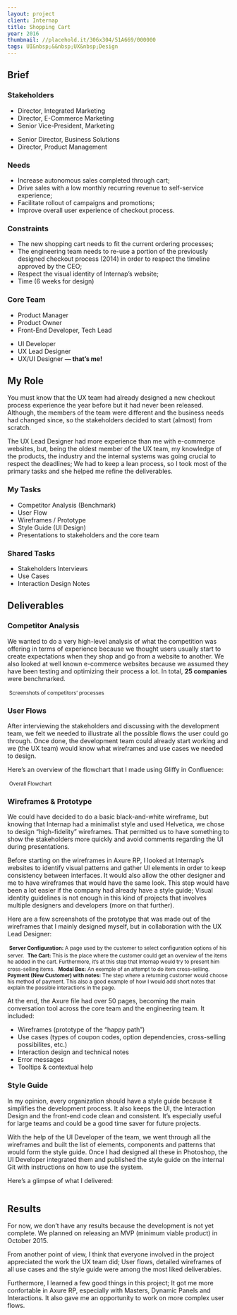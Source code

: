 ```yaml
---
layout: project
client: Internap
title: Shopping Cart
year: 2016
thumbnail: //placehold.it/306x304/51A669/000000
tags: UI&nbsp;&&nbsp;UX&nbsp;Design
---
```

<h2>Brief</h2>
<h3>Stakeholders</h3>
<div class="row">
	<div class="col col-1of2">
		<ul>
			<li>Director, Integrated Marketing</li>
			<li>Director, E-Commerce Marketing</li>
			<li>Senior Vice-President, Marketing</li>
		</ul>
	</div>
	<div class="col col-1of2">
		<ul>
			<li>Senior Director, Business Solutions</li>
			<li>Director, Product Management</li>
		</ul>
	</div>
</div>

<h3>Needs</h3>
<ul>
	<li>Increase autonomous sales completed through cart;</li>
	<li>Drive sales with a low monthly recurring revenue to self-service experience;</li>
	<li>Facilitate rollout of campaigns and promotions;</li>
	<li>Improve overall user experience of checkout process.</li>
</ul>

<h3>Constraints</h3>
<ul>
	<li>The new shopping cart needs to fit the current ordering processes;</li>
	<li>The engineering team needs to re-use a portion of the previously designed checkout process (2014) in order to respect the timeline approved by the CEO;</li>
	<li>Respect the visual identity of Internap’s website;</li>
	<li>Time (6 weeks for design)</li>
</ul>

<h3>Core Team</h3>
<div class="row">
	<div class="col col-1of2">
		<ul>
			<li>Product Manager</li>
			<li>Product Owner</li>
			<li>Front-End Developer, Tech Lead</li>
		</ul>
	</div>
	<div class="col col-1of2">
		<ul>
			<li>UI Developer</li>
			<li>UX Lead Designer</li>
			<li>UX/UI Designer <strong>— that’s me!</strong></li>
		</ul>
	</div>
</div>

<h2>My Role</h2>

<p>You must know that the UX team had already designed a new checkout process experience the year before but it had never been released. Although, the members of the team were different and the business needs had changed since, so the stakeholders decided to start (almost) from scratch.</p>
<p>The UX Lead Designer had more experience than me with e-commerce websites, but, being the oldest member of the UX team, my knowledge of the products, the industry and the internal systems was going crucial to respect the deadlines; We had to keep a lean process, so I took most of the primary tasks and she helped me refine the deliverables.</p>

<div class="row">
	<div class="col col-1of2">
		<h3>My Tasks</h3>
		<ul>
			<li>Competitor Analysis (Benchmark)</li>
			<li>User Flow</li>
			<li>Wireframes / Prototype</li>
			<li>Style Guide (UI Design)</li>
			<li>Presentations to stakeholders and the core team</li>
		</ul>
	</div>
	<div class="col col-1of2">
		<h3>Shared Tasks</h3>
		<ul>
			<li>Stakeholders Interviews</li>
			<li>Use Cases</li>
			<li>Interaction Design Notes</li>
		</ul>
	</div>
</div>

<h2>Deliverables</h2>

<h3>Competitor Analysis</h3>
<p>We wanted to do a very high-level analysis of what the competition was offering in terms of experience because we thought users usually start to create expectations when they shop and go from a website to another. We also looked at well known e-commerce websites because we assumed they have been testing and optimizing their process a lot. In total, <strong>25 companies</strong> were benchmarked.</p>
<img src="">
<small>Screenshots of competitors’ processes</small>

<h3>User Flows</h3>
<p>After interviewing the stakeholders and discussing with the development team, we felt we needed to illustrate all the possible flows the user could go through. Once done, the development team could already start working and we (the UX team) would know what wireframes and use cases we needed to design.</p>
<p>Here’s an overview of the flowchart that I made using Gliffy in Confluence:</p>
<img src="">
<small>Overall Flowchart</small>

<h3>Wireframes &amp; Prototype</h3>
<p>We could have decided to do a basic black-and-white wireframe, but knowing that Internap had a minimalist style and used Helvetica, we chose to design “high-fidelity” wireframes. That permitted us to have something to show the stakeholders more quickly and avoid comments regarding the UI during presentations.</p>
<p>Before starting on the wireframes in Axure RP, I looked at Internap’s websites to identify visual patterns and gather UI elements in order to keep consistency between interfaces. It would also allow the other designer and me to have wireframes that would have the same look. This step would have been a lot easier if the company had already have a style guide; Visual identity guidelines is not enough in this kind of projects that involves multiple designers and developers (more on that further).</p>
<p>Here are a few screenshots of the prototype that was made out of the wireframes that I mainly designed myself, but in collaboration with the UX Lead Designer:</p>
<img src="">
<small><strong>Server Configuration:</strong> A page used by the customer to select configuration options of his server.</small>
<img src="">
<small><strong>The Cart:</strong> This is the place where the customer could get an overview of the items he added in the cart. Furthermore, it’s at this step that Internap would try to present him cross-selling items.</small>
<img src="">
<small><strong>Modal Box:</strong> An exemple of an attempt to do item cross-selling.</small>
<img src="">
<small><strong>Payment (New Customer) with notes:</strong> The step where a returning customer would choose his method of payment. This also a good example of how I would add short notes that explain the possible interactions in the page.</small>
<p>At the end, the Axure file had over 50 pages, becoming the main conversation tool across the core team and the engineering team. It included:</p>
<ul>
	<li>Wireframes (prototype of the “happy path”)</li>
	<li>Use cases (types of coupon codes, option dependencies, cross-selling possibilites, etc.)</li>
	<li>Interaction design and technical notes</li>
	<li>Error messages</li>
	<li>Tooltips & contextual help</li>
</ul>

<h3>Style Guide</h3>
<p>In my opinion, every organization should have a style guide because it simplifies the development process. It also keeps the UI, the Interaction Design and the front-end code clean and consistent. It’s especially useful for large teams and could be a good time saver for future projects.</p>
<p>With the help of the UI Developer of the team, we went through all the wireframes and built the list of elements, components and patterns that would form the style guide. Once I had designed all these in Photoshop, the UI Developer integrated them and published the style guide on the internal Git with instructions on how to use the system.</p>
<p>Here’s a glimpse of what I delivered:</p>
<img src="">

<h2>Results</h2>
<p>For now, we don’t have any results because the development is not yet complete. We planned on releasing an MVP (minimum viable product) in October 2015.</p>
<p>From another point of view, I think that everyone involved in the project appreciated the work the UX team did; User flows, detailed wireframes of all use cases and the style guide were among the most liked deliverables.</p>
<p>Furthermore, I learned a few good things in this project; It got me more confortable in Axure RP, especially with Masters, Dynamic Panels and Interactions. It also gave me an opportunity to work on more complex user flows.</p>